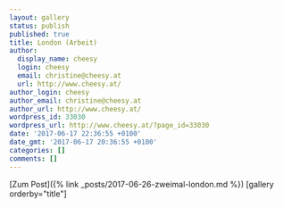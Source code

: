```yaml
---
layout: gallery
status: publish
published: true
title: London (Arbeit)
author:
  display_name: cheesy
  login: cheesy
  email: christine@cheesy.at
  url: http://www.cheesy.at/
author_login: cheesy
author_email: christine@cheesy.at
author_url: http://www.cheesy.at/
wordpress_id: 33030
wordpress_url: http://www.cheesy.at/?page_id=33030
date: '2017-06-17 22:36:55 +0100'
date_gmt: '2017-06-17 20:36:55 +0100'
categories: []
comments: []
---
```


[Zum Post]({% link _posts/2017-06-26-zweimal-london.md %})
[gallery orderby="title"]
